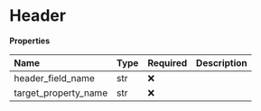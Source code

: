 # Header

**Properties**

| Name                 | Type | Required | Description |
| :------------------- | :--- | :------- | :---------- |
| header_field_name    | str  | ❌       |             |
| target_property_name | str  | ❌       |             |

